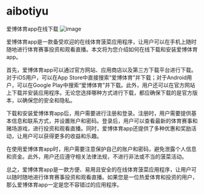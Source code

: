 # aibotiyu
爱博体育app在线下载
![image](https://user-images.githubusercontent.com/132263395/235826191-8cc0c19d-8f21-42b9-a55e-a17e82ffb000.png)

爱博体育app是一款备受欢迎的在线体育菠菜应用程序，让用户可以在手机上随时随地进行体育赛事投资和观看直播。本文将为您介绍如何在线下载和安装爱博体育app。

首先，爱博体育app可以通过官方网站、应用商店以及第三方下载平台进行下载。对于iOS用户，可以在App Store中直接搜索“爱博体育”并下载；对于Android用户，可以在Google Play中搜索“爱博体育”并下载。此外，用户还可以在官方网站上下载并安装应用程序。无论您选择哪种方式进行下载，都应确保下载的是官方版本，以确保您的安全和隐私。

下载和安装爱博体育app后，用户需要进行注册和登录。注册时，用户需要提供基本信息和联系方式，并设置账户和密码。登录后，用户可以查看最新的体育赛事和赌场游戏，进行投资和观看直播。同时，爱博体育app还提供了多种优惠和奖励活动，让用户可以获得更多的收益和乐趣。

在使用爱博体育app时，用户需要注意保护自己的账户和密码，避免泄露个人信息和资金。此外，用户还应遵守相关法律法规，不进行非法或不当的菠菜活动。

总之，爱博体育app是一款方便、易用且安全的在线体育菠菜应用程序，让用户可以随时随地进行体育赛事投资和观看直播。如果您是一位热爱体育和投资的用户，那么爱博体育app一定是您不容错过的应用程序。

